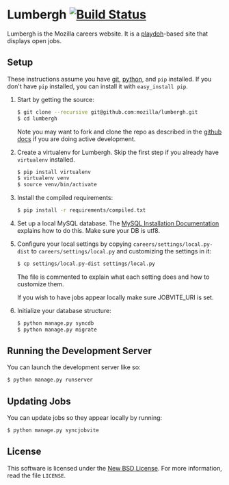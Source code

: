 Lumbergh [![Build Status](https://travis-ci.org/mozilla/lumbergh.svg?branch=master)](https://travis-ci.org/mozilla/lumbergh)
=======

Lumbergh is the Mozilla careers website. It is a [playdoh][gh-playdoh]-based site
that displays open jobs.

[gh-playdoh]: https://github.com/mozilla/playdoh


Setup
-----
These instructions assume you have [git][], [python][], and `pip` installed. If
you don't have `pip` installed, you can install it with `easy_install pip`.


1. Start by getting the source:

   ```sh
   $ git clone --recursive git@github.com:mozilla/lumbergh.git
   $ cd lumbergh
   ```
   Note you may want to fork and clone the repo as described in the
   [github docs][git-clone] if you are doing active development.

2. Create a virtualenv for Lumbergh. Skip the first step if you already have
   `virtualenv` installed.

   ```sh
   $ pip install virtualenv
   $ virtualenv venv
   $ source venv/bin/activate
   ```

3. Install the compiled requirements:

   ```sh
   $ pip install -r requirements/compiled.txt
   ```

4. Set up a local MySQL database. The [MySQL Installation Documentation][mysql]
   explains how to do this. Make sure your DB is utf8.

5. Configure your local settings by copying `careers/settings/local.py-dist` to
   `careers/settings/local.py` and customizing the settings in it:

   ```sh
   $ cp settings/local.py-dist settings/local.py
   ```

   The file is commented to explain what each setting does and how to customize
   them.

   If you wish to have jobs appear locally make sure JOBVITE_URI is set.

6. Initialize your database structure:

   ```sh
   $ python manage.py syncdb
   $ python manage.py migrate
   ```

Running the Development Server
------------------------------
You can launch the development server like so:

```sh
$ python manage.py runserver
```

Updating Jobs
------------------------------
You can update jobs so they appear locally by running:

```sh
$ python manage.py syncjobvite
```


[git]: http://git-scm.com/
[git-clone]: https://help.github.com/articles/fork-a-repo
[python]: http://www.python.org/
[mysql]: http://dev.mysql.com/doc/refman/5.6/en/installing.html
[gh-playdoh]: https://github.com/mozilla/playdoh


License
-------
This software is licensed under the [New BSD License][BSD]. For more
information, read the file ``LICENSE``.

[BSD]: http://creativecommons.org/licenses/BSD/
